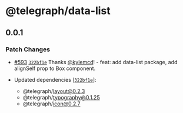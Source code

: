 # @telegraph/data-list

## 0.0.1

### Patch Changes

- [#593](https://github.com/knocklabs/telegraph/pull/593) [`322bf1e`](https://github.com/knocklabs/telegraph/commit/322bf1e463b0a2a5b83899843d8ea54004b89b9b) Thanks [@kylemcd](https://github.com/kylemcd)! - feat: add data-list package, add alignSelf prop to Box component.

- Updated dependencies [[`322bf1e`](https://github.com/knocklabs/telegraph/commit/322bf1e463b0a2a5b83899843d8ea54004b89b9b)]:
  - @telegraph/layout@0.2.3
  - @telegraph/typography@0.1.25
  - @telegraph/icon@0.2.7
